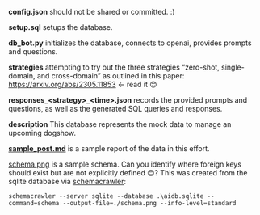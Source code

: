 **config.json** should not be shared or committed. :)

**setup.sql** setups the database.

**db_bot.py** initializes the database, connects to openai, provides prompts and questions.

**strategies** attempting to try out the three strategies “zero-shot, single-domain, and cross-domain” as outlined in this paper: https://arxiv.org/abs/2305.11853 <- read it 😊

**responses_\<strategy>_\<time>.json** records the provided prompts and questions, as well as the generated SQL queries and responses.

**description** This database represents the mock data to manage an upcoming dogshow.

<a href="sample_post.md">**sample_post.md**</a> is a sample report of the data in this effort.

<a href="schema.png">schema.png</a> is a sample schema. Can you identify where foreign keys should exist but are not explicitly defined 😊? This was created from the sqlite database via <a href="https://www.google.com/search?q=install+schemacrawler">schemacrawler</a>:
```
schemacrawler --server sqlite --database .\aidb.sqlite --command=schema --output-file=./schema.png --info-level=standard
```


